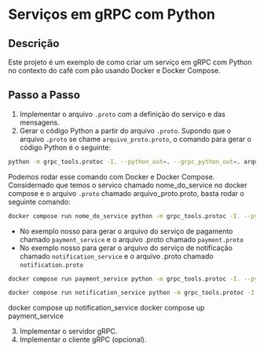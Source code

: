 # Serviços em gRPC com Python

## Descrição

Este projeto é um exemplo de como criar um serviço em gRPC com Python no contexto do café com pão usando Docker e Docker Compose.

## Passo a Passo

1. Implementar o arquivo `.proto` com a definição do serviço e das mensagens.
2. Gerar o código Python a partir do arquivo `.proto`.
Supondo que o arquivo `.proto` se chame `arquivo_proto.proto`, o comando para gerar o código Python é o seguinte:
```bash
python -m grpc_tools.protoc -I. --python_out=. --grpc_python_out=. arquivo_proto.proto
```
Podemos rodar esse comando com Docker e Docker Compose. Considernado que temos o servico chamado nome_do_service no docker compose e o arquivo `.proto` chamado arquivo_proto.proto, basta rodar o seguinte comando:

```bash
docker compose run nome_do_service python -m grpc_tools.protoc -I. --python_out=. --grpc_python_out=. arquivo_proto.proto
```

- No exemplo nosso para gerar o arquivo do serviço de pagamento chamado `payment_service` e o arquivo .proto chamado `payment.proto`
- No exemplo nosso para gerar o arquivo do serviço de notificação chamado `notification_service` e o arquivo .proto chamado `notification.proto`

```bash
docker compose run payment_service python -m grpc_tools.protoc -I. --python_out=. --grpc_python_out=. payment.proto
``` 

```bash
docker compose run notification_service python -m grpc_tools.protoc -I. --python_out=. --grpc_python_out=. notification.proto
```

docker compose up notification_service
docker compose up payment_service

3. Implementar o servidor gRPC.
4. Implementar o cliente gRPC (opcional).